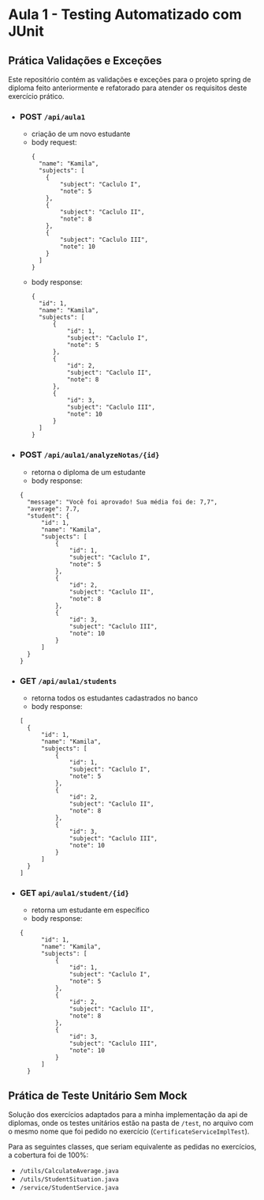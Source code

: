 # Aula 1 - Testing Automatizado com JUnit

## Prática Validações e Exceções

Este repositório contém as validações e exceções para o projeto spring de diploma feito
anteriormente e refatorado para atender os requisitos deste exercício prático.

- ### POST ```/api/aula1```
  - criação de um novo estudante
  - body request:
    ````
    {
      "name": "Kamila",
      "subjects": [
        {
            "subject": "Caclulo I",
            "note": 5
        },
        {
            "subject": "Caclulo II",
            "note": 8
        },
        {
            "subject": "Caclulo III",
            "note": 10
        }
      ]
    }
    ````
  - body response:
    ````
    {
      "id": 1,
      "name": "Kamila",
      "subjects": [
          {
              "id": 1,
              "subject": "Caclulo I",
              "note": 5
          },
          {
              "id": 2,
              "subject": "Caclulo II",
              "note": 8
          },
          {
              "id": 3,
              "subject": "Caclulo III",
              "note": 10
          }
      ]
    }
    ````
  

- ### POST ``` /api/aula1/analyzeNotas/{id} ```
    - retorna o diploma de um estudante
    - body response:
    ````
    {
      "message": "Você foi aprovado! Sua média foi de: 7,7",
      "average": 7.7,
      "student": {
          "id": 1,
          "name": "Kamila",
          "subjects": [
              {
                  "id": 1,
                  "subject": "Caclulo I",
                  "note": 5
              },
              {
                  "id": 2,
                  "subject": "Caclulo II",
                  "note": 8
              },
              {
                  "id": 3,
                  "subject": "Caclulo III",
                  "note": 10
              }
          ]
      }
    }
    ````
  
- ### GET ````/api/aula1/students````
  - retorna todos os estudantes cadastrados no banco
  - body response:
  ```
  [
    {
        "id": 1,
        "name": "Kamila",
        "subjects": [
            {
                "id": 1,
                "subject": "Caclulo I",
                "note": 5
            },
            {
                "id": 2,
                "subject": "Caclulo II",
                "note": 8
            },
            {
                "id": 3,
                "subject": "Caclulo III",
                "note": 10
            }
        ]
    }
  ]
  ```
  
- ### GET ````api/aula1/student/{id}````
  - retorna um estudante em específico
  - body response:
  ```
  {
        "id": 1,
        "name": "Kamila",
        "subjects": [
            {
                "id": 1,
                "subject": "Caclulo I",
                "note": 5
            },
            {
                "id": 2,
                "subject": "Caclulo II",
                "note": 8
            },
            {
                "id": 3,
                "subject": "Caclulo III",
                "note": 10
            }
        ]
    }
  ```
  
## Prática de Teste Unitário Sem Mock

Solução dos exercícios adaptados para a minha implementação da api de diplomas, onde
os testes unitários estão na pasta de ````/test````, no arquivo com o mesmo nome que
foi pedido no exercício (```CertificateServiceImplTest```).

Para as seguintes classes, que seriam equivalente as pedidas no exercícios, a cobertura
foi de 100%:
  - ```/utils/CalculateAverage.java```
  - ```/utils/StudentSituation.java```
  - ```/service/StudentService.java```